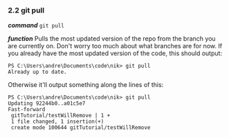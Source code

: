 ### 2.2 git pull

***command***
`git pull`

***function***
Pulls the most updated version of the repo from the branch you are currently on. Don't worry too much about what branches are for now. If you already have the most updated version of the code, this should output:

```
PS C:\Users\andre\Documents\code\nik> git pull
Already up to date.
```

Otherwise it'll output something along the lines of this:

```
PS C:\Users\andre\Documents\code\nik> git pull
Updating 92244b0..a01c5e7
Fast-forward
 gitTutorial/testWillRemove | 1 +
 1 file changed, 1 insertion(+)
 create mode 100644 gitTutorial/testWillRemove
```